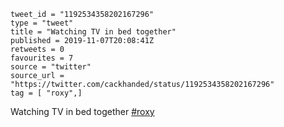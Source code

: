 ```
tweet_id = "1192534358202167296"
type = "tweet"
title = "Watching TV in bed together"
published = 2019-11-07T20:08:41Z
retweets = 0
favourites = 7
source = "twitter"
source_url = "https://twitter.com/cackhanded/status/1192534358202167296"
tag = [ "roxy",]
```

Watching TV in bed together [#roxy](/tags/roxy/)

<p class='image'><img src='http://mnf.m17s.net/2019/11/07/EIy7q9fW4AMBF5r.jpg' alt=''></p>


